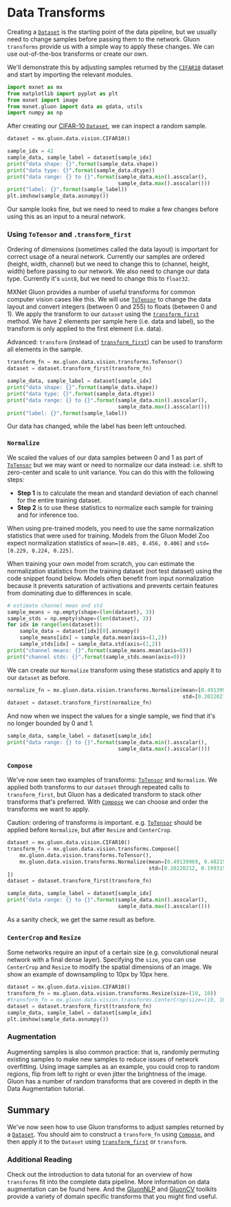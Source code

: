 
# Data Transforms

Creating a [`Dataset`](https://mxnet.incubator.apache.org/api/python/gluon/data.html?highlight=dataset#mxnet.gluon.data.Dataset) is the starting point of the data pipeline, but we usually need to change samples before passing them to the network. Gluon `transforms` provide us with a simple way to apply these changes. We can use out-of-the-box transforms or create our own.

We'll demonstrate this by adjusting samples returned by the [`CIFAR10`](https://mxnet.incubator.apache.org/api/python/gluon/data.html?highlight=cifar#mxnet.gluon.data.vision.datasets.CIFAR10) dataset and start by importing the relevant modules.


```python
import mxnet as mx
from matplotlib import pyplot as plt
from mxnet import image
from mxnet.gluon import data as gdata, utils
import numpy as np
```

After creating our [CIFAR-10 `Dataset`]([`CIFAR10`](https://mxnet.incubator.apache.org/api/python/gluon/data.html?highlight=cifar#mxnet.gluon.data.vision.datasets.CIFAR10)), we can inspect a random sample.


```python
dataset = mx.gluon.data.vision.CIFAR10()
```


```python
sample_idx = 42
sample_data, sample_label = dataset[sample_idx]
print("data shape: {}".format(sample_data.shape))
print("data type: {}".format(sample_data.dtype))
print("data range: {} to {}".format(sample_data.min().asscalar(),
                                    sample_data.max().asscalar()))
print("label: {}".format(sample_label))
plt.imshow(sample_data.asnumpy())
```

Our sample looks fine, but we need to need to make a few changes before using this as an input to a neural network.

### Using `ToTensor` and `.transform_first`

Ordering of dimensions (sometimes called the data layout) is important for correct usage of a neural network. Currently our samples are ordered (height, width, channel) but we need to change this to (channel, height, width) before passing to our network. We also need to change our data type. Currently it's `uint8`, but we need to change this to `float32`.

MXNet Gluon provides a number of useful transforms for common computer vision cases like this. We will use [`ToTensor`](https://mxnet.incubator.apache.org/api/python/gluon/data.html?highlight=totens#mxnet.gluon.data.vision.transforms.ToTensor) to change the data layout and convert integers (between 0 and 255) to floats (between 0 and 1). We apply the transform to our `dataset` using the [`transform_first`](https://mxnet.incubator.apache.org/api/python/gluon/data.html?highlight=transform_first#mxnet.gluon.data.Dataset.transform_first) method. We have 2 elements per sample here (i.e. data and label), so the transform is only applied to the first element (i.e. data).

Advanced: `transform` (instead of [`transform_first`](https://mxnet.incubator.apache.org/api/python/gluon/data.html?highlight=transform_first#mxnet.gluon.data.Dataset.transform_first)) can be used to transform all elements in the sample.


```python
transform_fn = mx.gluon.data.vision.transforms.ToTensor()
dataset = dataset.transform_first(transform_fn)
```


```python
sample_data, sample_label = dataset[sample_idx]
print("data shape: {}".format(sample_data.shape))
print("data type: {}".format(sample_data.dtype))
print("data range: {} to {}".format(sample_data.min().asscalar(),
                                    sample_data.max().asscalar()))
print("label: {}".format(sample_label))
```

Our data has changed, while the label has been left untouched.

### `Normalize`

We scaled the values of our data samples between 0 and 1 as part of [`ToTensor`](https://mxnet.incubator.apache.org/api/python/gluon/data.html?highlight=totens#mxnet.gluon.data.vision.transforms.ToTensor) but we may want or need to normalize our data instead: i.e. shift to zero-center and scale to unit variance. You can do this with the following steps:

* **Step 1** is to calculate the mean and standard deviation of each channel for the entire training dataset.
* **Step 2** is to use these statistics to normalize each sample for training and for inference too.

When using pre-trained models, you need to use the same normalization statistics that were used for training. Models from the Gluon Model Zoo expect normalization statistics of `mean=[0.485, 0.456, 0.406]` and `std=[0.229, 0.224, 0.225]`.

When training your own model from scratch, you can estimate the normalization statistics from the training dataset (not test dataset) using the code snippet found below. Models often benefit from input normalization because it prevents saturation of activations and prevents certain features from dominating due to differences in scale.


```python
# estimate channel mean and std
sample_means = np.empty(shape=(len(dataset), 3))
sample_stds = np.empty(shape=(len(dataset), 3))
for idx in range(len(dataset)):
    sample_data = dataset[idx][0].asnumpy()
    sample_means[idx] = sample_data.mean(axis=(1,2))
    sample_stds[idx] = sample_data.std(axis=(1,2))
print("channel means: {}".format(sample_means.mean(axis=0)))
print("channel stds: {}".format(sample_stds.mean(axis=0)))
```

We can create our `Normalize` transform using these statistics and apply it to our `dataset` as before.


```python
normalize_fn = mx.gluon.data.vision.transforms.Normalize(mean=[0.49139969, 0.48215842, 0.44653093],
                                                         std=[0.20220212, 0.19931542, 0.20086347])
dataset = dataset.transform_first(normalize_fn)
```

And now when we inspect the values for a single sample, we find that it's no longer bounded by 0 and 1.


```python
sample_data, sample_label = dataset[sample_idx]
print("data range: {} to {}".format(sample_data.min().asscalar(),
                                    sample_data.max().asscalar()))
```

### `Compose`

We've now seen two examples of transforms: [`ToTensor`](https://mxnet.incubator.apache.org/api/python/gluon/data.html?highlight=totens#mxnet.gluon.data.vision.transforms.ToTensor) and `Normalize`. We applied both transforms to our `dataset` through repeated calls to `transform_first`, but Gluon has a dedicated transform to stack other transforms that's preferred. With [`Compose`](https://mxnet.incubator.apache.org/api/python/gluon/data.html?highlight=compose#mxnet.gluon.data.vision.transforms.Compose) we can choose and order the transforms we want to apply.

Caution: ordering of transforms is important. e.g. [`ToTensor`](https://mxnet.incubator.apache.org/api/python/gluon/data.html?highlight=totens#mxnet.gluon.data.vision.transforms.ToTensor) should be applied before `Normalize`, but after `Resize` and `CenterCrop`.


```python
dataset = mx.gluon.data.vision.CIFAR10()
transform_fn = mx.gluon.data.vision.transforms.Compose([
    mx.gluon.data.vision.transforms.ToTensor(),
    mx.gluon.data.vision.transforms.Normalize(mean=[0.49139969, 0.48215842, 0.44653093],
                                              std=[0.20220212, 0.19931542, 0.20086347]),
])
dataset = dataset.transform_first(transform_fn)
```


```python
sample_data, sample_label = dataset[sample_idx]
print("data range: {} to {}".format(sample_data.min().asscalar(),
                                    sample_data.max().asscalar()))
```

As a sanity check, we get the same result as before.

### `CenterCrop` and `Resize`

Some networks require an input of a certain size (e.g. convolutional neural network with a final dense layer). Specifying the `size`, you can use `CenterCrop` and `Resize` to modify the spatial dimensions of an image. We show an example of downsampling to 10px by 10px here.


```python
dataset = mx.gluon.data.vision.CIFAR10()
transform_fn = mx.gluon.data.vision.transforms.Resize(size=(10, 10))
#transform_fn = mx.gluon.data.vision.transforms.CenterCrop(size=(10, 10))
dataset = dataset.transform_first(transform_fn)
sample_data, sample_label = dataset[sample_idx]
plt.imshow(sample_data.asnumpy())
```

### Augmentation

Augmenting samples is also common practice: that is, randomly permuting existing samples to make new samples to reduce issues of network overfitting. Using image samples as an example, you could crop to random regions, flip from left to right or even jitter the brightness of the image. Gluon has a number of random transforms that are covered in depth in the Data Augmentation tutorial.

## Summary

We've now seen how to use Gluon transforms to adjust samples returned by a [`Dataset`](https://mxnet.incubator.apache.org/api/python/gluon/data.html?highlight=dataset#mxnet.gluon.data.Dataset). You should aim to construct a `transform_fn` using [`Compose`](https://mxnet.incubator.apache.org/api/python/gluon/data.html?highlight=compose#mxnet.gluon.data.vision.transforms.Compose), and then apply it to the `Dataset` using [`transform_first`](https://mxnet.incubator.apache.org/api/python/gluon/data.html?highlight=transform_first#mxnet.gluon.data.Dataset.transform_first) or `transform`.

### Additional Reading

Check out the introduction to data tutorial for an overview of how `transforms` fit into the complete data pipeline. More information on data augmentation can be found here. And the [GluonNLP](https://gluon-nlp.mxnet.io/api/modules/data.html) and [GluonCV](https://gluon-cv.mxnet.io/api/data.transforms.html) toolkits provide a variety of domain specific transforms that you might find useful.

<!-- INSERT SOURCE DOWNLOAD BUTTONS -->